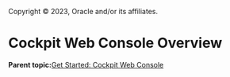 Copyright © 2023, Oracle and/or its affiliates.

# Cockpit Web Console Overview

**Parent topic:**[Get Started: Cockpit Web Console](../topics/cockpit-install.md)

